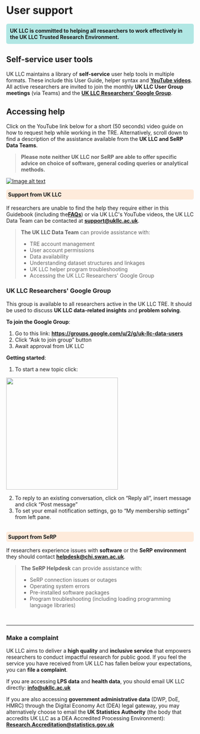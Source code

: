 # User support
<div style="background-color: rgba(0, 178, 169, 0.3); padding: 10px; border-radius: 5px;"><strong>UK LLC is committed to helping all researchers to work effectively in the UK LLC Trusted Research Environment.</strong></div style>

## Self-service user tools
UK LLC maintains a library of **self-service** user help tools in multiple formats.  These include this User Guide, helper syntax and <strong><a href="https://www.youtube.com/@ukllcollab" target="_blank" rel="noopener noreferrer">YouTube videos</a></strong>.
All active researchers are invited to join the monthly **UK LLC User Group meetings** (via Teams) and the [**UK LLC Researchers’ Google Group**](#uk-llc-researchers-google-group).

## Accessing help

Click on the YouTube link below for a short (50 seconds) video guide on how to request help while working in the TRE.
Alternatively, scroll down to find a description of the assistance available from the **UK LLC and SeRP Data Teams**.

> **Please note neither UK LLC nor SeRP are able to offer specific advice on choice of software, general coding queries or analytical methods.**

[![Image alt text](https://img.youtube.com/vi/K1mkECx73ow/0.jpg)](https://www.youtube.com/watch?v=K1mkECx73ow)

<div style="background-color: rgba(255, 218, 185, 0.5); padding: 5px; border-radius: 5px;"><strong>Support from UK LLC</strong></div>

If researchers are unable to find the help they require either in this Guidebook (including the[**FAQs**](../FAQ/faq_intro.md)) or via UK LLC's YouTube videos, the UK LLC Data Team can be contacted at [**support@ukllc.ac.uk**](mailto:support@ukllc.ac.uk).

> **The UK LLC Data Team** can provide assistance with:
>* TRE account management
>* User account permissions
>* Data availability
>* Understanding dataset structures and linkages
>* UK LLC helper program troubleshooting
>* Accessing the UK LLC Researchers' Google Group

### UK LLC Researchers' Google Group

This group is available to all researchers active in the UK LLC TRE. It should be used to discuss **UK LLC data-related insights** and **problem solving**.

**To join the Google Group**:
1.	Go to this link: <strong><a href="https://groups.google.com/u/2/g/uk-llc-data-users" target="_blank" rel="noopener noreferrer">https://groups.google.com/u/2/g/uk-llc-data-users</a></strong>
2.	Click “Ask to join group” button
3.	Await approval from UK LLC

**Getting started**:
1.	To start a new topic click:

<img src="../images/user_guide/GoogleGroups.png" width="300">

2.	To reply to an existing conversation, click on “Reply all”, insert message and click “Post message”
3.	To set your email notification settings, go to “My membership settings” from left pane.
<br>


<div style="background-color: rgba(255, 218, 185, 0.5); padding: 5px; border-radius: 5px;"><strong>Support from SeRP</strong></div>

If researchers experience issues with **software** or the **SeRP environment** they should contact [**helpdesk@chi.swan.ac.uk**](mailto:helpdesk@chi.swan.ac.uk).
>**The SeRP Helpdesk** can provide assistance with:
>* SeRP connection issues or outages
>* Operating system errors
>* Pre-installed software packages
>* Program troubleshooting (including loading programming language libraries)

<br>

***
### Make a complaint
UK LLC aims to deliver a **high quality** and **inclusive service** that empowers researchers to conduct impactful research for public good. If you feel the service you have received from UK LLC has fallen below your expectations, you can **file a complaint**.

If you are accessing **LPS data** and **health data**, you should email UK LLC directly: [**info@ukllc.ac.uk**](mailto:info@ukllc.ac.uk)

If you are also accessing **government administrative data** (DWP, DoE, HMRC) through the Digital Economy Act (DEA) legal gateway, you may alternatively choose to email the **UK Statistics Authority** (the body that accredits UK LLC as a DEA Accredited Processing Environment): [**Research.Accreditation@statistics.gov.uk**](mailto:Research.Accreditation@statistics.gov.uk)
